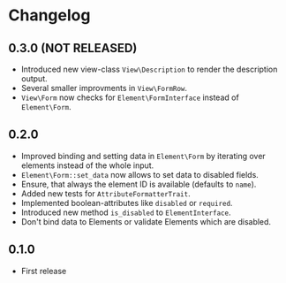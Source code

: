 # Changelog

## 0.3.0 (NOT RELEASED)
- Introduced new view-class `View\Description` to render the description output.
- Several smaller improvments in `View\FormRow`.
- `View\Form` now checks for `Element\FormInterface` instead of `Element\Form`.

## 0.2.0
- Improved binding and setting data in `Element\Form` by iterating over elements instead of the whole input.
- `Element\Form::set_data` now allows to set data to disabled fields.
- Ensure, that always the element ID is available (defaults to `name`).
- Added new tests for `AttributeFormatterTrait`.
- Implemented boolean-attributes like `disabled` or `required`.
- Introduced new method `is_disabled` to `ElementInterface`.
- Don't bind data to Elements or validate Elements which are disabled. 

## 0.1.0
- First release